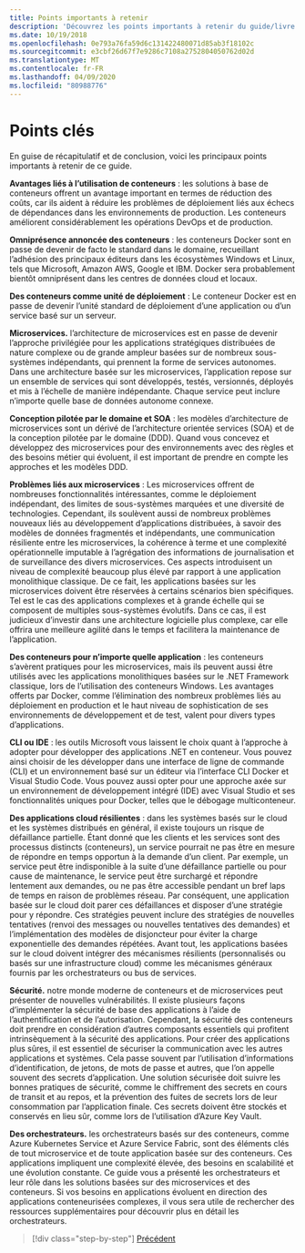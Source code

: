 ```yaml
---
title: Points importants à retenir
description: 'Découvrez les points importants à retenir du guide/livre électronique Microservices .NET : Architecture pour les applications .NET conteneurisées, afin d’avoir une rapide vue d’ensemble des principaux facteurs impliqués lors de l’utilisation d’une architecture de microservices, tels que les avantages et les inconvénients, les modèles DDD pour la conception et le développement, ainsi que la résilience, la sécurité et l’utilisation d’orchestrateurs.'
ms.date: 10/19/2018
ms.openlocfilehash: 0e793a76fa59d6c131422480071d85ab3f18102c
ms.sourcegitcommit: e3cbf26d67f7e9286c7108a2752804050762d02d
ms.translationtype: MT
ms.contentlocale: fr-FR
ms.lasthandoff: 04/09/2020
ms.locfileid: "80988776"
---
```

# <a name="key-takeaways"></a>Points clés

En guise de récapitulatif et de conclusion, voici les principaux points importants à retenir de ce guide.

**Avantages liés à l’utilisation de conteneurs** : les solutions à base de conteneurs offrent un avantage important en termes de réduction des coûts, car ils aident à réduire les problèmes de déploiement liés aux échecs de dépendances dans les environnements de production. Les conteneurs améliorent considérablement les opérations DevOps et de production.

**Omniprésence annoncée des conteneurs** : les conteneurs Docker sont en passe de devenir de facto le standard dans le domaine, recueillant l’adhésion des principaux éditeurs dans les écosystèmes Windows et Linux, tels que Microsoft, Amazon AWS, Google et IBM. Docker sera probablement bientôt omniprésent dans les centres de données cloud et locaux.

**Des conteneurs comme unité de déploiement** : Le conteneur Docker est en passe de devenir l’unité standard de déploiement d’une application ou d’un service basé sur un serveur.

**Microservices.** l’architecture de microservices est en passe de devenir l’approche privilégiée pour les applications stratégiques distribuées de nature complexe ou de grande ampleur basées sur de nombreux sous-systèmes indépendants, qui prennent la forme de services autonomes. Dans une architecture basée sur les microservices, l’application repose sur un ensemble de services qui sont développés, testés, versionnés, déployés et mis à l’échelle de manière indépendante. Chaque service peut inclure n’importe quelle base de données autonome connexe.

**Conception pilotée par le domaine et SOA** : les modèles d’architecture de microservices sont un dérivé de l’architecture orientée services (SOA) et de la conception pilotée par le domaine (DDD). Quand vous concevez et développez des microservices pour des environnements avec des règles et des besoins métier qui évoluent, il est important de prendre en compte les approches et les modèles DDD.

**Problèmes liés aux microservices** : Les microservices offrent de nombreuses fonctionnalités intéressantes, comme le déploiement indépendant, des limites de sous-systèmes marquées et une diversité de technologies. Cependant, ils soulèvent aussi de nombreux problèmes nouveaux liés au développement d’applications distribuées, à savoir des modèles de données fragmentés et indépendants, une communication résiliente entre les microservices, la cohérence à terme et une complexité opérationnelle imputable à l’agrégation des informations de journalisation et de surveillance des divers microservices. Ces aspects introduisent un niveau de complexité beaucoup plus élevé par rapport à une application monolithique classique. De ce fait, les applications basées sur les microservices doivent être réservées à certains scénarios bien spécifiques. Tel est le cas des applications complexes et à grande échelle qui se composent de multiples sous-systèmes évolutifs. Dans ce cas, il est judicieux d’investir dans une architecture logicielle plus complexe, car elle offrira une meilleure agilité dans le temps et facilitera la maintenance de l’application.

**Des conteneurs pour n’importe quelle application** : les conteneurs s’avèrent pratiques pour les microservices, mais ils peuvent aussi être utilisés avec les applications monolithiques basées sur le .NET Framework classique, lors de l’utilisation des conteneurs Windows. Les avantages offerts par Docker, comme l’élimination des nombreux problèmes liés au déploiement en production et le haut niveau de sophistication de ses environnements de développement et de test, valent pour divers types d’applications.

**CLI ou IDE** : les outils Microsoft vous laissent le choix quant à l’approche à adopter pour développer des applications .NET en conteneur. Vous pouvez ainsi choisir de les développer dans une interface de ligne de commande (CLI) et un environnement basé sur un éditeur via l’interface CLI Docker et Visual Studio Code. Vous pouvez aussi opter pour une approche axée sur un environnement de développement intégré (IDE) avec Visual Studio et ses fonctionnalités uniques pour Docker, telles que le débogage multiconteneur.

**Des applications cloud résilientes** : dans les systèmes basés sur le cloud et les systèmes distribués en général, il existe toujours un risque de défaillance partielle. Étant donné que les clients et les services sont des processus distincts (conteneurs), un service pourrait ne pas être en mesure de répondre en temps opportun à la demande d’un client. Par exemple, un service peut être indisponible à la suite d’une défaillance partielle ou pour cause de maintenance, le service peut être surchargé et répondre lentement aux demandes, ou ne pas être accessible pendant un bref laps de temps en raison de problèmes réseau. Par conséquent, une application basée sur le cloud doit parer ces défaillances et disposer d’une stratégie pour y répondre. Ces stratégies peuvent inclure des stratégies de nouvelles tentatives (renvoi des messages ou nouvelles tentatives des demandes) et l’implémentation des modèles de disjoncteur pour éviter la charge exponentielle des demandes répétées. Avant tout, les applications basées sur le cloud doivent intégrer des mécanismes résilients (personnalisés ou basés sur une infrastructure cloud) comme les mécanismes généraux fournis par les orchestrateurs ou bus de services.

**Sécurité.** notre monde moderne de conteneurs et de microservices peut présenter de nouvelles vulnérabilités. Il existe plusieurs façons d’implémenter la sécurité de base des applications à l’aide de l’authentification et de l’autorisation. Cependant, la sécurité des conteneurs doit prendre en considération d’autres composants essentiels qui profitent intrinsèquement à la sécurité des applications. Pour créer des applications plus sûres, il est essentiel de sécuriser la communication avec les autres applications et systèmes. Cela passe souvent par l’utilisation d’informations d’identification, de jetons, de mots de passe et autres, que l’on appelle souvent des secrets d’application. Une solution sécurisée doit suivre les bonnes pratiques de sécurité, comme le chiffrement des secrets en cours de transit et au repos, et la prévention des fuites de secrets lors de leur consommation par l’application finale. Ces secrets doivent être stockés et conservés en lieu sûr, comme lors de l’utilisation d’Azure Key Vault.

**Des orchestrateurs.** les orchestrateurs basés sur des conteneurs, comme Azure Kubernetes Service et Azure Service Fabric, sont des éléments clés de tout microservice et de toute application basée sur des conteneurs. Ces applications impliquent une complexité élevée, des besoins en scalabilité et une évolution constante. Ce guide vous a présenté les orchestrateurs et leur rôle dans les solutions basées sur des microservices et des conteneurs. Si vos besoins en applications évoluent en direction des applications conteneurisées complexes, il vous sera utile de rechercher des ressources supplémentaires pour découvrir plus en détail les orchestrateurs.

>[!div class="step-by-step"]
>[Précédent](secure-net-microservices-web-applications/azure-key-vault-protects-secrets.md)
